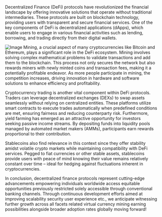 Decentralized Finance (DeFi) protocols have revolutionized the financial landscape by offering innovative solutions that operate without traditional intermediaries. These protocols are built on blockchain technology, providing users with transparent and secure financial services. One of the key components of DeFi is decentralized applications (dApps), which enable users to engage in various financial activities such as lending, borrowing, and trading directly from their digital wallets.


![Image](https://github.com/user-attachments/assets/31692037-0104-4703-abd1-696b6a7dd41b)
Mining, a crucial aspect of many cryptocurrencies like Bitcoin and Ethereum, plays a significant role in the DeFi ecosystem. Mining involves solving complex mathematical problems to validate transactions and add them to the blockchain. This process not only secures the network but also rewards miners with newly minted coins and transaction fees, making it a potentially profitable endeavor. As more people participate in mining, the competition increases, driving innovation in hardware and software solutions to enhance efficiency and profitability.

Cryptocurrency trading is another vital component within DeFi protocols. Traders can leverage decentralized exchanges (DEXs) to swap assets seamlessly without relying on centralized entities. These platforms utilize smart contracts to execute trades automatically when predefined conditions are met, ensuring fairness and reducing counterparty risk. Furthermore, yield farming has emerged as an attractive opportunity for investors seeking passive income streams. By depositing funds into liquidity pools managed by automated market makers (AMMs), participants earn rewards proportional to their contribution.

Stablecoins also find relevance in this context since they offer stability amidst volatile crypto markets while maintaining compatibility with DeFi services. Pegged to fiat currencies or other stable assets, stablecoins provide users with peace of mind knowing their value remains relatively constant over time – ideal for hedging against fluctuations inherent in cryptocurrencies.

In conclusion, decentralized finance protocols represent cutting-edge advancements empowering individuals worldwide access equitable opportunities previously restricted solely accessible through conventional banking channels. Through continuous development efforts aimed at improving scalability security user experience etc., we anticipate witnessing further growth across all facets related virtual currency mining earning possibilities alongside broader adoption rates globally moving forward!